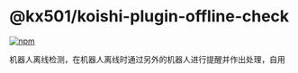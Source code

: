 # @kx501/koishi-plugin-offline-check

[![npm](https://img.shields.io/npm/v/@kx501/koishi-plugin-offline-check?style=flat-square)](https://www.npmjs.com/package/@kx501/koishi-plugin-offline-check)

机器人离线检测，在机器人离线时通过另外的机器人进行提醒并作出处理，自用

